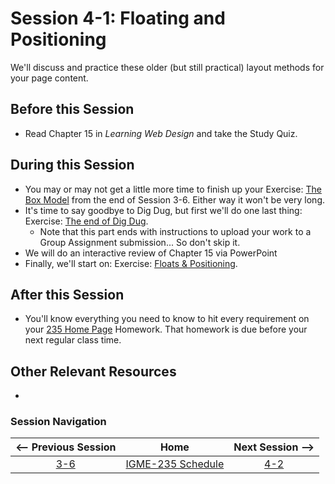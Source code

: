 # Session 4-1: Floating and Positioning

We'll discuss and practice these older (but still practical) layout methods for your page content.

## Before this Session
- Read Chapter 15 in *Learning Web Design* and take the Study Quiz.

## During this Session
- You may or may not get a little more time to finish up your Exercise: [The Box Model](../exercises/boxmodel.md) from the end of Session 3-6.  Either way it won't be very long.
- It's time to say goodbye to Dig Dug, but first we'll do one last thing: Exercise: [The end of Dig Dug](../exercises/end-of-digdug.md).
    - Note that this part ends with instructions to upload your work to a Group Assignment submission... So don't skip it.
- We will do an interactive review of Chapter 15 via PowerPoint
- Finally, we'll start on: Exercise: [Floats & Positioning](../exercises/floatposition.md).

## After this Session
- You'll know everything you need to know to hit every requirement on your [235 Home Page](https://github.com/tonethar/IGME-235-Shared/blob/master/hw/homepage.md) Homework.  That homework is due before your next regular class time. 

## Other Relevant Resources
- 

### Session Navigation

| <-- Previous Session |               Home                  | Next Session --> |
|:--------------------:|:-----------------------------------:|:----------------:|
|  [3-6](3-6.md)       | [IGME-235 Schedule](../schedule.md) |   [4-2](4-2.md)  |
